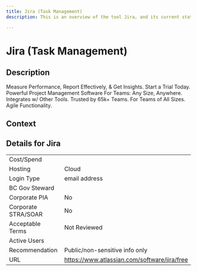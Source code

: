 ```yaml
---
title: Jira (Task Management)
description: This is an overview of the tool Jira, and its current status  within BC Gov.

---
```


# Jira (Task Management)



## Description
Measure Performance, Report Effectively, & Get Insights. Start a Trial Today. Powerful Project Management Software For Teams: Any Size, Anywhere. Integrates w/ Other Tools. Trusted by 65k+ Teams. For Teams of All Sizes. Agile Functionality.

## Context


##  Details for Jira

|   |   |
|---|---|
|Cost/Spend   |   |
|Hosting   | Cloud  |
|Login Type | email address |
|BC Gov Steward |  |
|Corporate PIA   | No  |
|Corporate STRA/SOAR   | No   |
|Acceptable Terms   | Not Reviewed  |
|Active Users   |   |
|Recommendation   |  Public/non-sensitive info only |
|URL   | https://www.atlassian.com/software/jira/free  |
